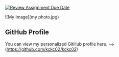 [![Review Assignment Due Date](https://classroom.github.com/assets/deadline-readme-button-22041afd0340ce965d47ae6ef1cefeee28c7c493a6346c4f15d667ab976d596c.svg)](https://classroom.github.com/a/O-1AGqKT)


![My Image](my photo.jpg) <!-- Link to the uploaded image -->

## GitHub Profile
You can view my personalized GitHub profile here. --> (https://github.com/kckc02/kckc02)
